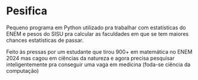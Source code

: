 # Pesifica

Pequeno programa em Python utilizado pra trabalhar com estatísticas do ENEM
e pesos do SISU pra calcular as faculdades em que se tem maiores chances estatísticas
de passar.

Feito às pressas por um estudante que tirou 900+ em matemática no ENEM 2024 mas cagou
em ciências da natureza e agora precisa pesquisar inteligentemente pra conseguir uma
vaga em medicina (foda-se ciência da computação)
